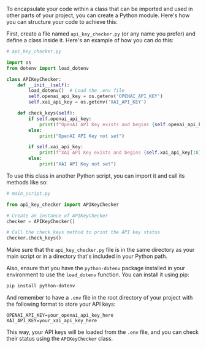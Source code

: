 To encapsulate your code within a class that can be imported and used in other parts of your project, you can create a Python module. Here's how you can structure your code to achieve this:

First, create a file named `api_key_checker.py` (or any name you prefer) and define a class inside it. Here's an example of how you can do this:

```python
# api_key_checker.py

import os
from dotenv import load_dotenv

class APIKeyChecker:
    def __init__(self):
        load_dotenv()  # Load the .env file
        self.openai_api_key = os.getenv('OPENAI_API_KEY')
        self.xai_api_key = os.getenv('XAI_API_KEY')

    def check_keys(self):
        if self.openai_api_key:
            print(f"OpenAI API Key exists and begins {self.openai_api_key[:8]}")
        else:
            print("OpenAI API Key not set")

        if self.xai_api_key:
            print(f"XAI API Key exists and begins {self.xai_api_key[:8]}")
        else:
            print("XAI API Key not set")
```

To use this class in another Python script, you can import it and call its methods like so:

```python
# main_script.py

from api_key_checker import APIKeyChecker

# Create an instance of APIKeyChecker
checker = APIKeyChecker()

# Call the check_keys method to print the API key status
checker.check_keys()
```

Make sure that the `api_key_checker.py` file is in the same directory as your main script or in a directory that's included in your Python path.

Also, ensure that you have the `python-dotenv` package installed in your environment to use the `load_dotenv` function. You can install it using pip:

```bash
pip install python-dotenv
```

And remember to have a `.env` file in the root directory of your project with the following format to store your API keys:

```
OPENAI_API_KEY=your_openai_api_key_here
XAI_API_KEY=your_xai_api_key_here
```

This way, your API keys will be loaded from the `.env` file, and you can check their status using the `APIKeyChecker` class.